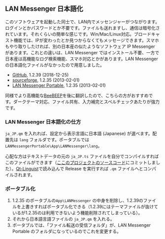 
## LAN Messenger 日本語化

このソフトウェアを起動した同士で、LAN内でメッセンジャーがつながります。ログインとかパスワードとか不要です。ファイルも送れますし、通信は暗号化されています。それくらいの簡単な感じです。Win/Mac/Linux対応。ブロードキャスト機能では、IPが変わったとか見つからなくてもメッセージできます。スマホもやり取りしたければ、別の日本産の似たようなソフトウェア IP Messenger があります。これとの違いは、LAN Messenger ではインストール不要、一方で日本産は高機能なログ検索機能、スマホ対応とかがあります。LAN Messenger の日本語化ファイルがなかったので用意しました。

- [GitHub](https://lanmessenger.github.io/), 1.2.39 (2018-12-25)
- [sourceforge](http://lanmsngr.sourceforge.net/), 1.2.35 (2013-02-01)
- [LAN Messenger Portable](https://portableapps.com/apps/internet/lan-messenger-portable), 1.2.35 (2013-02-01)

同様でより高機能な[BeeBEEP](https://www.beebeep.net/download)を後に翻訳したので、こちらの方がおすすめです。ダークテーマ対応、ファイル共有、入力補完とスペルチェックあたりが強力です。

### LAN Messenger 日本語化の仕方
`ja_JP.qm` を入れれば、設定から表示言語に日本語 (Japanese) が選べます。配置先は `lang` フォルダです。ポータブルでは `LANMessengerPortable\App\LANMessenger\lang`。

心配な方はテキストデータの元の `ja_JP.ts` ファイルを自分でコンパイルすればこのファイルができます（[ここのプロジェクトのソースコード](https://github.com/lanmessenger/lanmessenger/tree/master/lmc/src)にコミットしました）。[Qt-Linguist](https://github.com/thurask/Qt-Linguist/releases)で読み込んで Release を実行すれば `.qm` ファイルへとコンパイルされます。

### ポータブル化
1. 1.2.35 のポータブルの`App\LANMessenger` の中身を削除し、1.2.39のファイルを上書きすればポータブル化できる（1.2.39にはテーマファイルが抜けているが1.2.35のは利用できないよう機能削除されてしまっている）。
2. それから日本語言語ファイルの `ja_JP.qm` を入れる。
3. ポータブルでは、「ファイル転送の受信フォルダ」が、LAN Messenger Portable のフォルダになっているのでこれを変更する。
